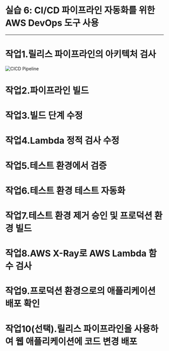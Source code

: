 # 실습 6: CI/CD 파이프라인 자동화를 위한 AWS DevOps 도구 사용

---

# 작업1.릴리스 파이프라인의 아키텍처 검사

![CICD Pipeline](https://ap-northeast-1-tcprod.s3.amazonaws.com/courses/ILT-TF-200-DEVOPS/v3.0.4/lab-6-DevOpsTools/instructions/ko_kr/images/slide1a.png)

# 작업2.파이프라인 빌드

# 작업3.빌드 단계 수정

# 작업4.Lambda 정적 검사 수정

# 작업5.테스트 환경에서 검증

# 작업6.테스트 환경 테스트 자동화

# 작업7.테스트 환경 제거 승인 및 프로덕션 환경 빌드

# 작업8.AWS X-Ray로 AWS Lambda 함수 검사

# 작업9.프로덕션 환경으로의 애플리케이션 배포 확인

# 작업10(선택).릴리스 파이프라인을 사용하여 웹 애플리케이션에 코드 변경 배포

